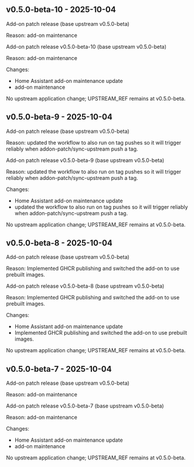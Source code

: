 ## v0.5.0-beta-10 - 2025-10-04

Add-on patch release (base upstream v0.5.0-beta)

Reason: add-on maintenance

Add-on patch release v0.5.0-beta-10 (base upstream v0.5.0-beta)

Reason: add-on maintenance

Changes:
- Home Assistant add-on maintenance update
- add-on maintenance

No upstream application change; UPSTREAM_REF remains at v0.5.0-beta.

## v0.5.0-beta-9 - 2025-10-04

Add-on patch release (base upstream v0.5.0-beta)

Reason: updated the workflow to also run on tag pushes so it will trigger reliably when addon-patch/sync-upstream push a tag.

Add-on patch release v0.5.0-beta-9 (base upstream v0.5.0-beta)

Reason: updated the workflow to also run on tag pushes so it will trigger reliably when addon-patch/sync-upstream push a tag.

Changes:
- Home Assistant add-on maintenance update
- updated the workflow to also run on tag pushes so it will trigger reliably when addon-patch/sync-upstream push a tag.

No upstream application change; UPSTREAM_REF remains at v0.5.0-beta.

## v0.5.0-beta-8 - 2025-10-04

Add-on patch release (base upstream v0.5.0-beta)

Reason: Implemented GHCR publishing and switched the add-on to use prebuilt images.

Add-on patch release v0.5.0-beta-8 (base upstream v0.5.0-beta)

Reason: Implemented GHCR publishing and switched the add-on to use prebuilt images.

Changes:
- Home Assistant add-on maintenance update
- Implemented GHCR publishing and switched the add-on to use prebuilt images.

No upstream application change; UPSTREAM_REF remains at v0.5.0-beta.

## v0.5.0-beta-7 - 2025-10-04

Add-on patch release (base upstream v0.5.0-beta)

Reason: add-on maintenance

Add-on patch release v0.5.0-beta-7 (base upstream v0.5.0-beta)

Reason: add-on maintenance

Changes:
- Home Assistant add-on maintenance update
- add-on maintenance

No upstream application change; UPSTREAM_REF remains at v0.5.0-beta.

